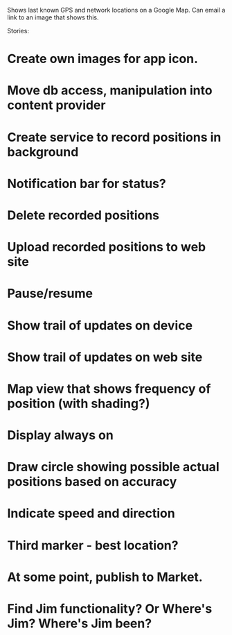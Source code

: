 Shows last known GPS and network locations on a Google Map. Can email a link to an image that shows this. 

Stories:

#	Create own images for app icon.
#   Move db access, manipulation into content provider
#   Create service to record positions in background
#   Notification bar for status?
# 	Delete recorded positions
#   Upload recorded positions to web site
# 	Pause/resume
# 	Show trail of updates on device
#   Show trail of updates on web site
#   Map view that shows frequency of position (with shading?)
#   Display always on
# 	Draw circle showing possible actual positions based on accuracy
# 	Indicate speed and direction
#   Third marker - best location?
# 	At some point, publish to Market.
#   Find Jim functionality? Or Where's Jim? Where's Jim been?
